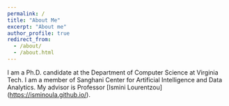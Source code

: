 ```yaml
---
permalink: /
title: "About Me"
excerpt: "About me"
author_profile: true
redirect_from: 
  - /about/
  - /about.html
---
```


I am a Ph.D. candidate at the Department of Computer Science at Virginia Tech. I am a member of Sanghani Center for Artificial Intelligence and Data Analytics. My advisor is Professor [Ismini Lourentzou] (https://isminoula.github.io/).

